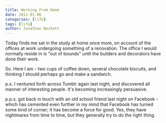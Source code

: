 ```yaml
---
title: Working From Home
date: 2011-01-06
categories: [life]
tags: [life]
author: Jonathan Beckett
---
```


Today finds me sat in the study at home once more, on account of the offices at work undergoing something of a renovation. The office I would normally reside in is "out of bounds" until the builders and decorators have done their work.

So. Here I am - two cups of coffee down, several chocolate biscuits, and thinking I should perhaps go and make a sandwich.

p.s. I ventured forth across Tumblr again last night, and discovered all manner of interesting people. It's becoming increasingly persuasive.

p.p.s. got back in touch with an old school friend last night on Facebook - which has cemented even further in my mind that Facebook has turned some kind of corner; it has become a force for good. Yes, they have nightmares from time to time, but they generally try to do the right thing.